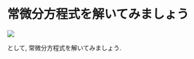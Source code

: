 # 常微分方程式を解いてみましょう

<img src="https://latex.codecogs.com/gif.latex?\frac{df}{dt}=-5"/>

として, 常微分方程式を解いてみましょう.
